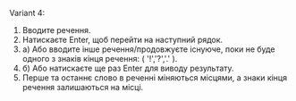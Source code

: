 Variant 4:

1) Вводите речення.
2) Натискаєте Enter, щоб перейти на наступний рядок.
3) а) Або вводите інше речення/продовжуєте існуюче, поки не буде одного з знаків кінця речення: ( '!','?','.' ).
3) б) Або натискаєте ще раз Enter для виводу результату.
5) Перше та останнє слово в реченні міняються місцями, а знаки кінця речення залишаються на місці.
